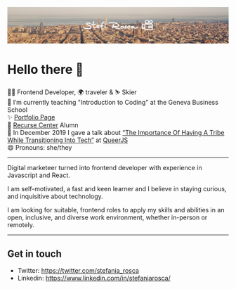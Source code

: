![Profile Image](./CoverStefi.jpg)

# Hello there 🙈

👩‍💻 Frontend Developer, 🌍 traveler & ⛷️ Skier  
🔭 I’m currently teaching "Introduction to Coding" at the Geneva Business School  
✨ [Portfolio Page](https://stefi.codes)  
🐙 [Recurse Center](https://www.recurse.com/) Alumn  
🎤 In December 2019 I gave a talk about [“The Importance Of Having A Tribe While Transitioning Into Tech”](https://www.youtube.com/watch?v=kiK4bSfGOpc) at [QueerJS](https://queerjs.com/)  
😄 Pronouns: she/they

---

Digital marketeer turned into frontend developer with experience in Javascript and React.

I am self-motivated, a fast and keen learner and I believe in staying curious, and inquisitive about technology.

I am looking for suitable, frontend roles to apply my skills and abilities in an open, inclusive, and diverse work environment, whether in-person or remotely.

---

## Get in touch

- Twitter: https://twitter.com/stefania_rosca
- Linkedin: https://www.linkedin.com/in/stefaniarosca/

<!--
**stefi23/stefi23** is a ✨ _special_ ✨ repository because its `README.md` (this file) appears on your GitHub profile.

Here are some ideas to get you started:

- 🔭 I’m currently working on ...
- 🌱 I’m currently learning ...
- 👯 I’m looking to collaborate on ...
- 🤔 I’m looking for help with ...
- 💬 Ask me about ...
- 📫 How to reach me: ...
- 😄 Pronouns: ...
- ⚡ Fun fact: ...
-->
